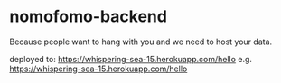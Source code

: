 # nomofomo-backend
Because people want to hang with you and we need to host your data.

deployed to: 
https://whispering-sea-15.herokuapp.com/hello
e.g.
https://whispering-sea-15.herokuapp.com/hello
